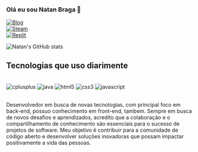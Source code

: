 ### Olá eu sou Natan Braga 🛴

[![Blog](https://img.shields.io/badge/LinkedIn-0077B5?style=for-the-badge&logo=linkedin&logoColor=white)](https://www.linkedin.com/in/natan-braga-b6087323b/)
\
[![Steam](https://img.shields.io/badge/Steam-000000?style=for-the-badge&logo=steam&logoColor=white)](https://steamcommunity.com/profiles/76561198101263131/)
\
[![Replit](https://img.shields.io/badge/replit-667881?style=for-the-badge&logo=replit&logoColor=white)](https://replit.com/@NtanBraga)

![Natan's GitHub stats](https://github-readme-stats.vercel.app/api?username=NtanBraga&show_icons=true&theme=radical)

## Tecnologias que uso diarimente

<div style="display: inline_block"><br/>
    <img align="center" alt="cplusplus" src="https://img.shields.io/badge/C%2B%2B-00599C?style=for-the-badge&logo=c%2B%2B&logoColor=white" />
    <img align="center" alt="java" src="https://img.shields.io/badge/C%23-239120?style=for-the-badge&logo=c-sharp&logoColor=white" />
    <img align="center" alt="html5" src="https://img.shields.io/badge/HTML5-E34F26?style=for-the-badge&logo=html5&logoColor=white" />
    <img align="center" alt="css3" src="https://img.shields.io/badge/CSS3-1572B6?style=for-the-badge&logo=css3&logoColor=white" />
    <img align="center" alt="javascript" src="https://img.shields.io/badge/JavaScript-323330?style=for-the-badge&logo=javascript&logoColor=F7DF1E" />
    
</div><br/>

Desenvolvedor em busca de novas tecnologias, com principal foco em back-end, possuo conhecimento em front-end, tambem. Sempre em busca de novos desafios e aprendizados, acredito que a colaboração e o compartilhamento de conhecimento são essenciais para o sucesso de projetos de software. Meu objetivo é contribuir para a comunidade de código aberto e desenvolver soluções inovadoras que possam impactar positivamente a vida das pessoas.
